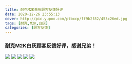 ```yaml
---
title: 耐克M2K白灰顾客反馈好评
date: 2020-12-26 23:55:13
cover: http://pic.yupoo.com/ptbxcp/ff9b2f82/453c26ed.jpg
tags: [耐克,M2K,白灰]
categories: [顾客反馈]
---
```


###  耐克M2K白灰顾客反馈好评，感谢兄弟！
![](http://pic.yupoo.com/ptbxcp/ac2c6846/1e4378e7.jpg)
![](http://pic.yupoo.com/ptbxcp/65d44d20/f6124fa8.jpg)
![](http://pic.yupoo.com/ptbxcp/ff9b2f82/453c26ed.jpg)
![](http://pic.yupoo.com/ptbxcp/63008ce9/afb9f31c.jpg)
![](http://pic.yupoo.com/ptbxcp/625ad611/43a378b6.jpg)
